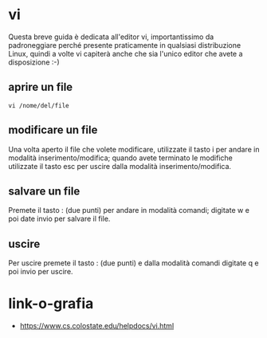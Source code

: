 # vi
Questa breve guida è dedicata all'editor vi, importantissimo da padroneggiare perché presente praticamente in
qualsiasi distribuzione Linux, quindi a volte vi capiterà anche che sia l'unico editor che avete a disposizione :-)

## aprire un file

```
vi /nome/del/file
```

## modificare un file
Una volta aperto il file che volete modificare, utilizzate il tasto i per andare in modalità inserimento/modifica;
quando avete terminato le modifiche utilizzate il tasto esc per uscire dalla modalità inserimento/modifica.

## salvare un file
Premete il tasto : (due punti) per andare in modalità comandi; digitate w e poi date invio per salvare il file.

## uscire
Per uscire premete il tasto : (due punti) e dalla modalità comandi digitate q e poi invio per uscire.

# link-o-grafia
- https://www.cs.colostate.edu/helpdocs/vi.html
